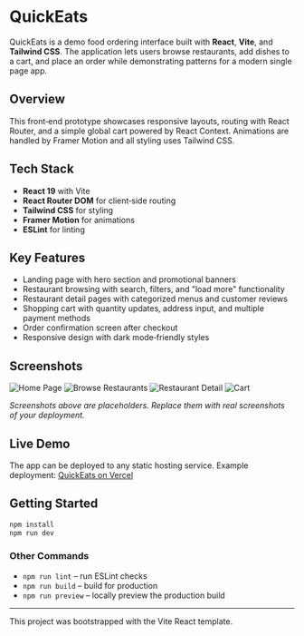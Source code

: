 # QuickEats

QuickEats is a demo food ordering interface built with **React**, **Vite**, and **Tailwind CSS**. The application lets users browse restaurants, add dishes to a cart, and place an order while demonstrating patterns for a modern single page app.

## Overview

This front‑end prototype showcases responsive layouts, routing with React Router, and a simple global cart powered by React Context. Animations are handled by Framer Motion and all styling uses Tailwind CSS.

## Tech Stack

- **React 19** with Vite
- **React Router DOM** for client‑side routing
- **Tailwind CSS** for styling
- **Framer Motion** for animations
- **ESLint** for linting

## Key Features

- Landing page with hero section and promotional banners
- Restaurant browsing with search, filters, and "load more" functionality
- Restaurant detail pages with categorized menus and customer reviews
- Shopping cart with quantity updates, address input, and multiple payment methods
- Order confirmation screen after checkout
- Responsive design with dark mode‑friendly styles

## Screenshots

![Home Page](screenshots/home.png)
![Browse Restaurants](screenshots/browse.png)
![Restaurant Detail](screenshots/restaurant.png)
![Cart](screenshots/cart.png)

*Screenshots above are placeholders. Replace them with real screenshots of your deployment.*

## Live Demo

The app can be deployed to any static hosting service. Example deployment: [QuickEats on Vercel](https://quick-eats-demo.vercel.app)

## Getting Started

```bash
npm install
npm run dev
```

### Other Commands

- `npm run lint` – run ESLint checks
- `npm run build` – build for production
- `npm run preview` – locally preview the production build

---

This project was bootstrapped with the Vite React template.